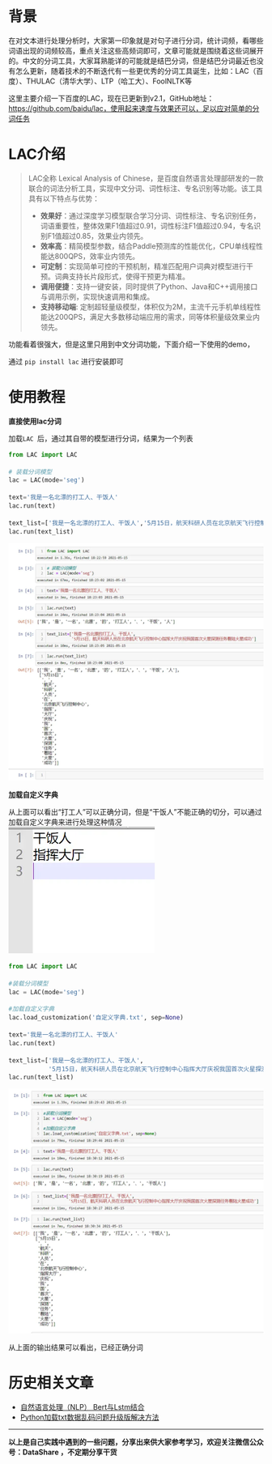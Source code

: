 # 背景
在对文本进行处理分析时，大家第一印象就是对句子进行分词，统计词频，看哪些词语出现的词频较高，重点关注这些高频词即可，文章可能就是围绕着这些词展开的。中文的分词工具，大家耳熟能详的可能就是结巴分词，但是结巴分词最近也没有怎么更新，随着技术的不断迭代有一些更优秀的分词工具诞生，比如：LAC（百度）、THULAC（清华大学）、LTP（哈工大）、FoolNLTK等

这里主要介绍一下百度的LAC，现在已更新到v2.1，GitHub地址：https://github.com/baidu/lac，使用起来速度与效果还可以，足以应对简单的分词任务

# LAC介绍
>LAC全称 Lexical Analysis of Chinese，是百度自然语言处理部研发的一款联合的词法分析工具，实现中文分词、词性标注、专名识别等功能。该工具具有以下特点与优势：
>- **效果好**：通过深度学习模型联合学习分词、词性标注、专名识别任务，词语重要性，整体效果F1值超过0.91，词性标注F1值超过0.94，专名识别F1值超过0.85，效果业内领先。
>- **效率高**：精简模型参数，结合Paddle预测库的性能优化，CPU单线程性能达800QPS，效率业内领先。
>- **可定制**：实现简单可控的干预机制，精准匹配用户词典对模型进行干预。词典支持长片段形式，使得干预更为精准。
>- **调用便捷**：支持一键安装，同时提供了Python、Java和C++调用接口与调用示例，实现快速调用和集成。
>- **支持移动端**: 定制超轻量级模型，体积仅为2M，主流千元手机单线程性能达200QPS，满足大多数移动端应用的需求，同等体积量级效果业内领先。

功能看着很强大，但是这里只用到中文分词功能，下面介绍一下使用的demo，

通过 `pip install lac` 进行安装即可

# 使用教程
**直接使用lac分词**

加载`LAC `后，通过其自带的模型进行分词，结果为一个列表
```python
from LAC import LAC

# 装载分词模型
lac = LAC(mode='seg')

text='我是一名北漂的打工人、干饭人'
lac.run(text)

text_list=['我是一名北漂的打工人、干饭人','5月15日，航天科研人员在北京航天飞行控制中心指挥大厅庆祝我国首次火星探测任务着陆火星成功']
lac.run(text_list)
```
![直接使用lac分词](./images/6641583-70eb2250ac02085d.webp)


**加载自定义字典**

从上面可以看出“打工人”可以正确分词，但是“干饭人”不能正确的切分，可以通过加载自定义字典来进行处理这种情况
![自定义字典](./images/6641583-8fd0e1d46a6409ae.webp)
```python
from LAC import LAC

#装载分词模型
lac = LAC(mode='seg')

#加载自定义字典
lac.load_customization('自定义字典.txt', sep=None)

text='我是一名北漂的打工人、干饭人'
lac.run(text)

text_list=['我是一名北漂的打工人、干饭人',
           '5月15日，航天科研人员在北京航天飞行控制中心指挥大厅庆祝我国首次火星探测任务着陆火星成功']
lac.run(text_list)
```
![加载自定义字典](./images/6641583-079ffa957b927545.webp)

从上面的输出结果可以看出，已经正确分词

# 历史相关文章
- [自然语言处理（NLP） Bert与Lstm结合](./自然语言处理（NLP）-Bert与Lstm结合.md)
- [Python加载txt数据乱码问题升级版解决方法](../Python数据处理/Python加载txt数据乱码问题升级版解决方法.md)

**************************************************************************
**以上是自己实践中遇到的一些问题，分享出来供大家参考学习，欢迎关注微信公众号：DataShare ，不定期分享干货**

